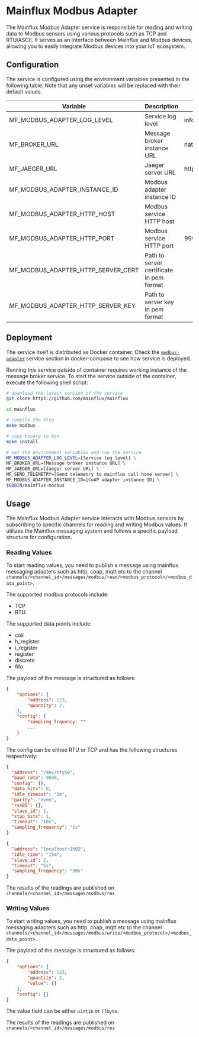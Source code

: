 # Mainflux Modbus Adapter

The Mainflux Modbus Adapter service is responsible for reading and writing data to Modbus sensors using various protocols such as TCP and RTU/ASCII. It serves as an interface between Mainflux and Modbus devices, allowing you to easily integrate Modbus devices into your IoT ecosystem.

## Configuration

The service is configured using the environment variables presented in the
following table. Note that any unset variables will be replaced with their
default values.

| Variable                           | Description                              | Default                        |
| ---------------------------------- | ---------------------------------------- | ------------------------------ |
| MF_MODBUS_ADAPTER_LOG_LEVEL        | Service log level                        | info                           |
| MF_BROKER_URL                      | Message broker instance URL              | nats://localhost:4222          |
| MF_JAEGER_URL                      | Jaeger server URL                        | http://jaeger:14268/api/traces |
| MF_MODBUS_ADAPTER_INSTANCE_ID      | Modbus adapter instance ID               |                                |
| MF_MODBUS_ADAPTER_HTTP_HOST        | Modbus service HTTP host                 |                                |
| MF_MODBUS_ADAPTER_HTTP_PORT        | Modbus service HTTP port                 | 9990                           |
| MF_MODBUS_ADAPTER_HTTP_SERVER_CERT | Path to server certificate in pem format |                                |
| MF_MODBUS_ADAPTER_HTTP_SERVER_KEY  | Path to server key in pem format         |                                |

## Deployment

The service itself is distributed as Docker container. Check the [`modbus-adapter`](https://github.com/mainflux/mainflux/blob/master/docker/docker-compose.yml#L273-L291) service section in
docker-compose to see how service is deployed.

Running this service outside of container requires working instance of the message broker service.
To start the service outside of the container, execute the following shell script:

```bash
# download the latest version of the service
git clone https://github.com/mainflux/mainflux

cd mainflux

# compile the http
make modbus

# copy binary to bin
make install

# set the environment variables and run the service
MF_MODBUS_ADAPTER_LOG_LEVEL=[Service log level] \
MF_BROKER_URL=[Message broker instance URL] \
MF_JAEGER_URL=[Jaeger server URL] \
MF_SEND_TELEMETRY=[Send telemetry to mainflux call home server] \
MF_MODBUS_ADAPTER_INSTANCE_ID=[CoAP adapter instance ID] \
$GOBIN/mainflux-modbus
```

## Usage

The Mainflux Modbus Adapter service interacts with Modbus sensors by subscribing to specific channels for reading and writing Modbus values. It utilizes the Mainflux messaging system and follows a specific payload structure for configuration.

### Reading Values

To start reading values, you need to publish a message using mainflux messaging adapters such as http, coap, mqtt etc to the channel `channels/<channel_id>/messages/modbus/read/<modbus_protocol>/<modbus_data_point>`.

The supported modbus protocols include:

- TCP
- RTU

The supported data points include:

- coil
- h_register
- i_register
- register
- discrete
- fifo

The payload of the message is structured as follows:

```json
{
    "options": {
        "address": 123,
        "quantity": 2,
    },
    "config": {
		"sampling_frquency: ""
		...
	}
}

```

The config can be eithee RTU or TCP and has the following structures respectively:

```json
{
  "address": "/dev/ttyS0",
  "baud_rate": 9600,
  "config": {},
  "data_bits": 8,
  "idle_timeout": "5m",
  "parity": "even",
  "rs485": {},
  "slave_id": 1,
  "stop_bits": 1,
  "timeout": "10s",
  "sampling_frequency": "1s"
}
```

```json
{
  "address": "localhost:1502",
  "idle_time": "15m",
  "slave_id": 2,
  "timeout": "5s",
  "sampling_frequency": "30s"
}
```

The results of the readings are published on `channels/<channel_id>/messages/modbus/res`

### Writing Values

To start writing values, you need to publish a message using mainflux messaging adapters such as http, coap, mqtt etc to the channel `channels/<channel_id>/messages/modbus/write/<modbus_protocol>/<modbus_data_point>`.

The payload of the message is structured as follows:

```json
{
    "options": {
        "address": 123,
        "quantity": 2,
        "value": {}
    },
    "config": {}
}
```

The value field can be either `uint16` or `[]byte`.

The results of the readings are published on `channels/<channel_id>/messages/modbus/res`
